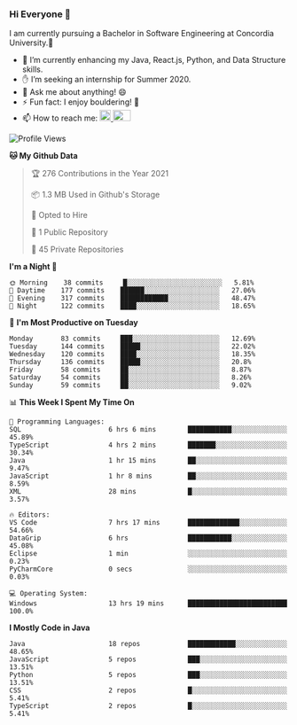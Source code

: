 ### Hi Everyone 👋
I am currently pursuing a Bachelor in Software Engineering at Concordia University.🏫

- 🌱 I’m currently enhancing my Java, React.js, Python, and Data Structure skills.
- ✋ I’m seeking an internship for Summer 2020.
- 💬 Ask me about anything! 😄
- ⚡ Fun fact: I enjoy bouldering! 🧗‍
- 📫 How to reach me: <a href="https://www.linkedin.com/in/siu-tong-ye/" target="_blank"> <img width="20px" width="32" src="https://cdn.jsdelivr.net/npm/simple-icons@v3/icons/linkedin.svg" /> </a> <a href="mailto:SiuTongYe@gmail.com" target="_blank"> <img height="20" width="32" src="https://cdn.jsdelivr.net/npm/simple-icons@v3/icons/gmail.svg" /> </a>

<!--START_SECTION:waka-->
![Profile Views](http://img.shields.io/badge/Profile%20Views-8-blue)

**🐱 My Github Data** 

> 🏆 276 Contributions in the Year 2021
 > 
> 📦 1.3 MB Used in Github's Storage 
 > 
> 💼 Opted to Hire
 > 
> 📜 1 Public Repository 
 > 
> 🔑 45 Private Repositories  
 > 
**I'm a Night 🦉** 

```text
🌞 Morning    38 commits     █░░░░░░░░░░░░░░░░░░░░░░░░   5.81% 
🌆 Daytime    177 commits    ██████░░░░░░░░░░░░░░░░░░░   27.06% 
🌃 Evening    317 commits    ████████████░░░░░░░░░░░░░   48.47% 
🌙 Night      122 commits    ████░░░░░░░░░░░░░░░░░░░░░   18.65%

```
📅 **I'm Most Productive on Tuesday** 

```text
Monday       83 commits     ███░░░░░░░░░░░░░░░░░░░░░░   12.69% 
Tuesday      144 commits    █████░░░░░░░░░░░░░░░░░░░░   22.02% 
Wednesday    120 commits    ████░░░░░░░░░░░░░░░░░░░░░   18.35% 
Thursday     136 commits    █████░░░░░░░░░░░░░░░░░░░░   20.8% 
Friday       58 commits     ██░░░░░░░░░░░░░░░░░░░░░░░   8.87% 
Saturday     54 commits     ██░░░░░░░░░░░░░░░░░░░░░░░   8.26% 
Sunday       59 commits     ██░░░░░░░░░░░░░░░░░░░░░░░   9.02%

```


📊 **This Week I Spent My Time On** 

```text
💬 Programming Languages: 
SQL                      6 hrs 6 mins        ███████████░░░░░░░░░░░░░░   45.89% 
TypeScript               4 hrs 2 mins        ███████░░░░░░░░░░░░░░░░░░   30.34% 
Java                     1 hr 15 mins        ██░░░░░░░░░░░░░░░░░░░░░░░   9.47% 
JavaScript               1 hr 8 mins         ██░░░░░░░░░░░░░░░░░░░░░░░   8.59% 
XML                      28 mins             █░░░░░░░░░░░░░░░░░░░░░░░░   3.57%

🔥 Editors: 
VS Code                  7 hrs 17 mins       █████████████░░░░░░░░░░░░   54.66% 
DataGrip                 6 hrs               ███████████░░░░░░░░░░░░░░   45.08% 
Eclipse                  1 min               ░░░░░░░░░░░░░░░░░░░░░░░░░   0.23% 
PyCharmCore              0 secs              ░░░░░░░░░░░░░░░░░░░░░░░░░   0.03%

💻 Operating System: 
Windows                  13 hrs 19 mins      █████████████████████████   100.0%

```

**I Mostly Code in Java** 

```text
Java                     18 repos            ████████████░░░░░░░░░░░░░   48.65% 
JavaScript               5 repos             ███░░░░░░░░░░░░░░░░░░░░░░   13.51% 
Python                   5 repos             ███░░░░░░░░░░░░░░░░░░░░░░   13.51% 
CSS                      2 repos             █░░░░░░░░░░░░░░░░░░░░░░░░   5.41% 
TypeScript               2 repos             █░░░░░░░░░░░░░░░░░░░░░░░░   5.41%

```



<!--END_SECTION:waka-->
